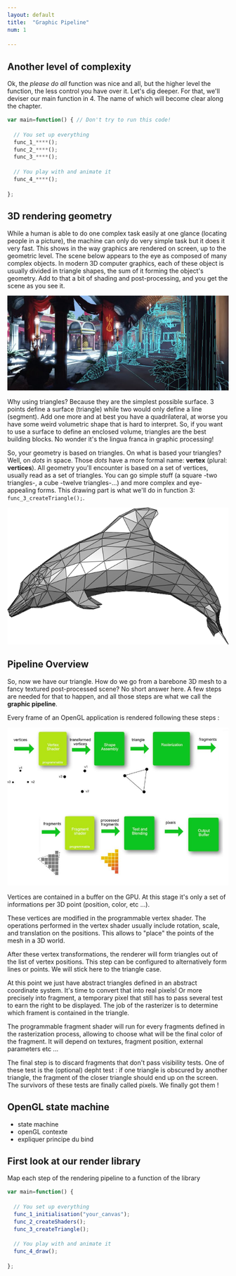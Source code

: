 ```yaml
---
layout: default
title:  "Graphic Pipeline"
num: 1

---
```


## Another level of complexity
Ok, the *please do all* function was nice and all, but the higher level the function, the less control you have over it. Let's dig deeper. For that, we'll deviser our main function in 4. The name of which will become clear along the chapter.

~~~ JavaScript
var main=function() { // Don't try to run this code!
   
  // You set up everything
  func_1_****();
  func_2_****();   
  func_3_****();

  // You play with and animate it
  func_4_****();
 
};
~~~

## 3D rendering geometry
While a human is able to do one complex task easily at one glance (locating people in a picture), the machine can only do very simple task but it does it very fast. This shows in the way graphics are rendered on screen, up to the geometric level. The scene below appears to the eye as composed of many complex objects. In modern 3D computer graphics, each of these object is usually divided in triangle shapes, the sum of it forming the object's geometry. Add to that a bit of shading and post-processing, and you get the scene as you see it.

<img class="ctr" src="./assets/log1_scene.jpg" alt="Full Rendering">

Why using triangles? Because they are the simplest possible surface. 3 points define a surface (triangle) while two would only define a line (segment). Add one more and at best you have a quadrilateral, at worse you have some weird volumetric shape that is hard to interpret. So, if you want to use a surface to define an enclosed volume, triangles are the best building blocks. No wonder it's the lingua franca in graphic processing!

So, your geometry is based on triangles. On what is based your triangles? Well, on *dots* in space. Those *dots* have a more formal name: **vertex** (plural: **vertices**). All geometry you'll encounter is based on a set of vertices, usually read as a set of triangles. You can go simple stuff (a square -two triangles-, a cube -twelve triangles-...) and more complex and eye-appealing forms. This drawing part is what we'll do in function 3: `func_3_createTriangle();`.

<img class="ctr" src="./assets/Dolphin_triangle_mesh.png" alt="A 3D mesh">


## Pipeline Overview

So, now we have our triangle. How do we go from a barebone 3D mesh to a fancy textured post-processed scene? No short answer here. A few steps are needed for that to happen, and all those steps are what we call the **graphic pipeline**.



Every frame of an OpenGL application is rendered following these steps : 

<img class="ctr" src="./assets/log1_graphicPipeline.jpg" alt="Rendering Pipeline">

Vertices are contained in a buffer on the GPU. At this stage it's only a set of informations per 3D point (position, color, etc ...). 

These vertices are modified in the programmable vertex shader. The operations performed in the vertex shader usually include rotation, scale, and translation on the positions. This allows to "place" the points of the mesh in a 3D world. 

After these vertex transformations, the renderer will form triangles out of the list of vertex positions. This step can be configured to alternatively form lines or points. We will stick here to the triangle case. 

At this point we just have abstract triangles defined in an abstract coordinate system. It's time to convert that into real pixels! Or more precisely into fragment, a temporary pixel that still has to pass several test to earn the right to be displayed. The job of the rasterizer is to determine which frament is contained in the triangle. 

The programmable fragment shader will run for every fragments defined in the rasterization process, allowing to choose what will be the final color of the fragment. It will depend on textures, fragment position, external parameters etc ...

The final step is to discard fragments that don't pass visibility tests. One of these test is the (optional) depht test : if one triangle is obscured by another triangle, the fragment of the closer triangle should end up on the screen. The survivors of these tests are finally called pixels. We finally got them !


## OpenGL state machine

* state machine
* openGL contexte
* expliquer principe du bind

## First look at our render library
Map each step of the rendering pipeline to a function of the library


~~~ JavaScript
var main=function() {
    
  // You set up everything
  func_1_initialisation("your_canvas");
  func_2_createShaders();    
  func_3_createTriangle();

  // You play with and animate it
  func_4_draw();
  
};
~~~

